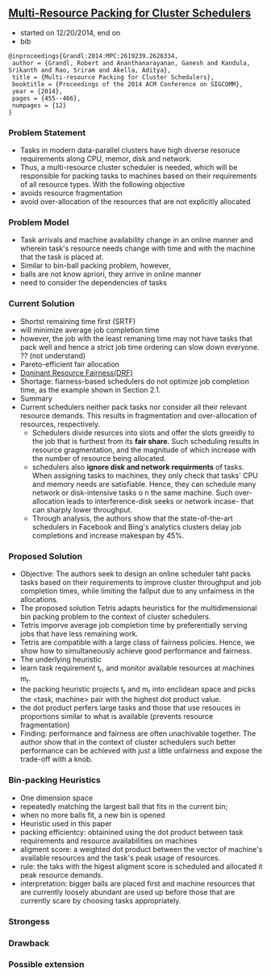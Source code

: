 ## [Multi-Resource Packing for Cluster Schedulers](http://dl.acm.org/citation.cfm?id=2626334)

- started on 12/20/2014, end on
- bib
```
@inproceedings{Grandl:2014:MPC:2619239.2626334,
 author = {Grandl, Robert and Ananthanarayanan, Ganesh and Kandula, Srikanth and Rao, Sriram and Akella, Aditya},
 title = {Multi-resource Packing for Cluster Schedulers},
 booktitle = {Proceedings of the 2014 ACM Conference on SIGCOMM},
 year = {2014},
 pages = {455--466},
 numpages = {12}
} 
```

### Problem Statement
- Tasks in modern data-parallel clusters have high diverse resoruce requirements along CPU, memor, disk and network. 
- Thus, a multi-resource cluster scheduler is needed, which will be responsible for packing tasks to machines based on their requirements of all resource types. With the following objective
 - avoids resource fragmentation
 - avoid over-allocation of the resources that are not explicitly allocated

### Problem Model
- Task arrivals and machine availability change in an online manner and wherein task's resource needs change with time and with the machine that the task is placed at.
- Similar to bin-ball packing problem, however, 
 - balls are not know apriori, they arrive in online manner
 - need to consider the dependencies of tasks
 

### Current Solution
- Shortst remaining time first (SRTF) 
 - will minimize average job completion time
 - however, the job with the least remaning time may not have tasks that pack well and hence a strict job time ordering can slow down everyone. ?? (not understand)
- Pareto-efficient fair allocation 
- [Doninant Resource Fairness(DRF)](https://www.usenix.org/conference/nsdi11/dominant-resource-fairness-fair-allocation-multiple-resource-types)
 - Shortage: fiarness-based schedulers do not optimize job completion time, as the example shown in Section 2.1.
- Summary
 - Current schedulers neither pack tasks nor consider all their relevant resource demands. This results in fragmentation and over-allocation of resources, respectively.
   - Schedulers divide resurces into slots and offer the slots greeidly to the job that is furthest from its **fair share**. Such scheduling results in resource gragmentation, and the magnitude of which increase with the number of resource being allocated.
   - schedulers also **ignore disk and network requirments** of tasks. When assigning tasks to machines, they only check that tasks' CPU and memory needs are satisfiable. Hence, they can schedule many network or disk-intensive tasks o n the same machine. Such over-allocation leads to interference-disk seeks or network incase- that can sharply lower throughput. 
   - Through analysis, the authors show that the state-of-the-art schedulers in Facebook and Bing's analytics clusters delay job completions and increase makespan by 45%.

 


### Proposed Solution
- Objective: The authors seek to design an online scheduler taht packs tasks based on their requirements to improve cluster throughput and job completion times, while limiting the fallput due to any unfairness in the allocations.
- The proposed solution Tetris adapts heuristics for the multidimensional bin packing problem to the context of cluster schedulers.
 - Tetris imporve average job completion time by preferentially serving jobs that have less remaining work. 
 - Tetris are compatible with a large class of fairness policies. Hence, we show how to simultaneously achieve good performance and fairness.
- The underlying heuristic
 - learn task requirement t<sub>r</sub>, and monitor available resources at machines m<sub>r</sub>.
 - the packing heuristic projects t<sub>r</sub> and m<sub>r</sub> into enclidean space and picks the <task, machine> pair with the highest dot product value.
 - the dot product perfers large tasks and those that use resouces in proportions similar to what is available (prevents resource fragmentation)
- Finding: performance and fairness are often unachivable together. The author show that in the context of cluster schedulers such better performance can be achieved with just a little unfairness and expose the trade-off with a knob.

### Bin-packing Heuristics
- One dimension space
 - repeatedly matching the largest ball that fits in the current bin;
 - when no more balls fit, a new bin is opened
- Heuristic used in this paper
 - packing efficientcy: obtainined using the dot product between task requirements and resource availabilities on machines
 - aligment score: a weighted dot product between the vector of machine's available resources and the task's peak usage of resources.
 - rule: the taks with the higest aligment score is scheduled and allocated it peak resource demands. 
 - interpretation: bigger balls are placed first and machine resources that are currently loosely abundant are used up before those that are currently scare by choosing tasks appropriately.
 
### Strongess


### Drawback

### Possible extension
